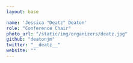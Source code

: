 ```yaml
---
layout: base

name: 'Jessica "Deatz" Deaton'
role: "Conference Chair"
photo_url: "/static/img/organizers/deatz.jpg"
github: "deatonjm"
twitter: "__deatz__"
website: ""
---
```

